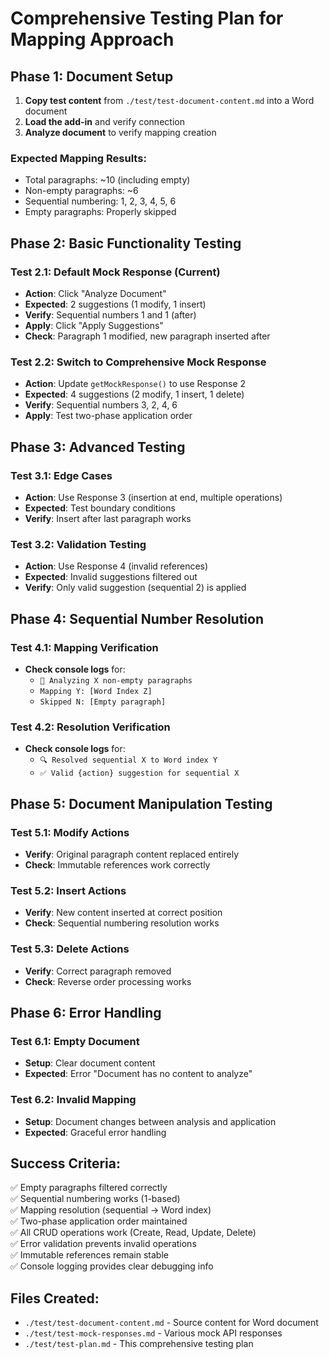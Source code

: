 # Comprehensive Testing Plan for Mapping Approach

## Phase 1: Document Setup
1. **Copy test content** from `./test/test-document-content.md` into a Word document
2. **Load the add-in** and verify connection
3. **Analyze document** to verify mapping creation

### Expected Mapping Results:
- Total paragraphs: ~10 (including empty)
- Non-empty paragraphs: ~6
- Sequential numbering: 1, 2, 3, 4, 5, 6
- Empty paragraphs: Properly skipped

## Phase 2: Basic Functionality Testing
### Test 2.1: Default Mock Response (Current)
- **Action**: Click "Analyze Document"
- **Expected**: 2 suggestions (1 modify, 1 insert)
- **Verify**: Sequential numbers 1 and 1 (after)
- **Apply**: Click "Apply Suggestions"
- **Check**: Paragraph 1 modified, new paragraph inserted after

### Test 2.2: Switch to Comprehensive Mock Response
- **Action**: Update `getMockResponse()` to use Response 2
- **Expected**: 4 suggestions (2 modify, 1 insert, 1 delete)
- **Verify**: Sequential numbers 3, 2, 4, 6
- **Apply**: Test two-phase application order

## Phase 3: Advanced Testing
### Test 3.1: Edge Cases
- **Action**: Use Response 3 (insertion at end, multiple operations)
- **Expected**: Test boundary conditions
- **Verify**: Insert after last paragraph works

### Test 3.2: Validation Testing
- **Action**: Use Response 4 (invalid references)
- **Expected**: Invalid suggestions filtered out
- **Verify**: Only valid suggestion (sequential 2) is applied

## Phase 4: Sequential Number Resolution
### Test 4.1: Mapping Verification
- **Check console logs** for:
  - `🎯 Analyzing X non-empty paragraphs`
  - `Mapping Y: [Word Index Z]`
  - `Skipped N: [Empty paragraph]`

### Test 4.2: Resolution Verification
- **Check console logs** for:
  - `🔍 Resolved sequential X to Word index Y`
  - `✅ Valid {action} suggestion for sequential X`

## Phase 5: Document Manipulation Testing
### Test 5.1: Modify Actions
- **Verify**: Original paragraph content replaced entirely
- **Check**: Immutable references work correctly

### Test 5.2: Insert Actions  
- **Verify**: New content inserted at correct position
- **Check**: Sequential numbering resolution works

### Test 5.3: Delete Actions
- **Verify**: Correct paragraph removed
- **Check**: Reverse order processing works

## Phase 6: Error Handling
### Test 6.1: Empty Document
- **Setup**: Clear document content
- **Expected**: Error "Document has no content to analyze"

### Test 6.2: Invalid Mapping
- **Setup**: Document changes between analysis and application
- **Expected**: Graceful error handling

## Success Criteria:
✅ Empty paragraphs filtered correctly  
✅ Sequential numbering works (1-based)  
✅ Mapping resolution (sequential → Word index)  
✅ Two-phase application order maintained  
✅ All CRUD operations work (Create, Read, Update, Delete)  
✅ Error validation prevents invalid operations  
✅ Immutable references remain stable  
✅ Console logging provides clear debugging info  

## Files Created:
- `./test/test-document-content.md` - Source content for Word document
- `./test/test-mock-responses.md` - Various mock API responses
- `./test/test-plan.md` - This comprehensive testing plan
